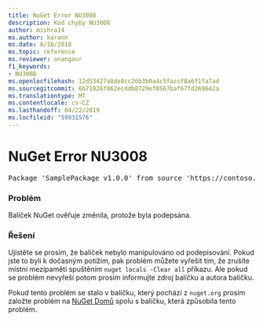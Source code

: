 ```yaml
---
title: NuGet Error NU3008
description: Kód chyby NU3008
author: mishra14
ms.author: karann
ms.date: 8/16/2018
ms.topic: reference
ms.reviewer: anangaur
f1_keywords:
- NU3008
ms.openlocfilehash: 12d53427a8de8cc26b3b0a4c5faccf8a6f1fa7ad
ms.sourcegitcommit: 6b71926f062ecddb8729ef8567baf67fd269642a
ms.translationtype: MT
ms.contentlocale: cs-CZ
ms.lasthandoff: 04/22/2019
ms.locfileid: "59931576"
---
```

# <a name="nuget-error-nu3008"></a>NuGet Error NU3008

<pre>Package 'SamplePackage v1.0.0' from source 'https://contoso.com/index.json': The package integrity check failed.</pre>

### <a name="issue"></a>Problém

Balíček NuGet ověřuje změnila, protože byla podepsána.


### <a name="solution"></a>Řešení

Ujistěte se prosím, že balíček nebylo manipulováno od podepisování. Pokud jste to byli k dočasným potížím, pak problém můžete vyřešit tím, že zrušíte místní mezipaměti spuštěním `nuget locals -Clear all` příkazu. Ale pokud se problém nevyřeší potom prosím informujte zdroj balíčku a autora balíčku.

Pokud tento problém se stalo v balíčku, který pochází z `nuget.org` prosím založte problém na [NuGet Domů](https://github.com/NuGet/Home/issues) spolu s balíčku, která způsobila tento problém.


